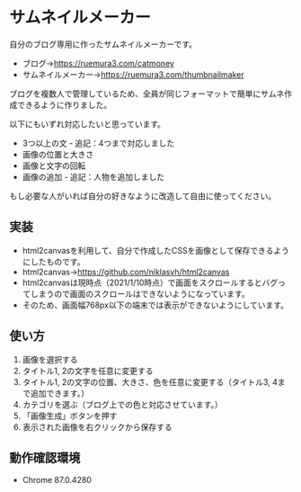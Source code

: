 # サムネイルメーカー

自分のブログ専用に作ったサムネイルメーカーです。
* ブログ→<https://ruemura3.com/catmoney>
* サムネイルメーカー→<https://ruemura3.com/thumbnailmaker>

ブログを複数人で管理しているため、全員が同じフォーマットで簡単にサムネ作成できるように作りました。

以下にもいずれ対応したいと思っています。
* 3つ以上の文  - 追記：4つまで対応しました
* 画像の位置と大きさ
* 画像と文字の回転
* 画像の追加  - 追記：人物を追加しました

もし必要な人がいれば自分の好きなように改造して自由に使ってください。

## 実装

* html2canvasを利用して、自分で作成したCSSを画像として保存できるようにしたものです。
* html2canvas→<https://github.com/niklasvh/html2canvas>
* html2canvasは現時点（2021/1/10時点）で画面をスクロールするとバグってしまうので画面のスクロールはできないようになっています。
* そのため、画面幅768px以下の端末では表示ができないようにしています。


## 使い方

1. 画像を選択する
1. タイトル1, 2の文字を任意に変更する
1. タイトル1, 2の文字の位置、大きさ、色を任意に変更する（タイトル3, 4まで追加できます。）
1. カテゴリを選ぶ（ブログ上での色と対応させています。）
1. 「画像生成」ボタンを押す
1. 表示された画像を右クリックから保存する

## 動作確認環境

* Chrome 87.0.4280